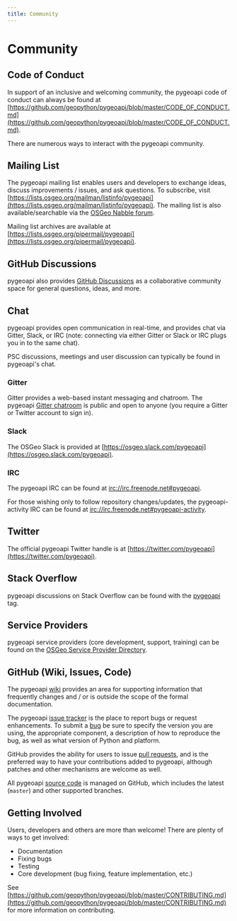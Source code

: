 ```yaml
---
title: Community
---
```


# Community

## Code of Conduct

In support of an inclusive and welcoming community, the pygeoapi code of conduct can always be found at [https://github.com/geopython/pygeoapi/blob/master/CODE_OF_CONDUCT.md](https://github.com/geopython/pygeoapi/blob/master/CODE_OF_CONDUCT.md).

There are numerous ways to interact with the pygeoapi community.

## Mailing List

The pygeoapi mailing list enables users and developers to exchange ideas, discuss improvements / issues, and ask questions. To subscribe, visit [https://lists.osgeo.org/mailman/listinfo/pygeoapi](https://lists.osgeo.org/mailman/listinfo/pygeoapi).  The mailing list is also available/searchable via the [OSGeo Nabble forum](http://osgeo-org.1560.x6.nabble.com/pygeoapi-f5404170.html).

Mailing list archives are available at [https://lists.osgeo.org/pipermail/pygeoapi](https://lists.osgeo.org/pipermail/pygeoapi).

## GitHub Discussions

pygeoapi also provides [GitHub Discussions](https://github.com/geopython/pygeoapi/discussions) as a collaborative community space for general questions, ideas, and more.

## Chat

pygeoapi provides open communication in real-time, and provides chat via Gitter, Slack, or IRC (note: connecting via either Gitter or Slack or IRC plugs you in to the same chat).

PSC discussions, meetings and user discussion can typically be found in pygeoapi's chat.

### Gitter

Gitter provides a web-based instant messaging and chatroom.  The pygeoapi [Gitter chatroom](https://gitter.im/geopython/pygeoapi) is public and open to anyone (you require a Gitter or Twitter account to sign in).

### Slack

The OSGeo Slack is provided at [https://osgeo.slack.com/pygeoapi](https://osgeo.slack.com/pygeoapi).

### IRC

The pygeoapi IRC can be found at [irc://irc.freenode.net#pygeoapi](irc://irc.freenode.net#pygeoapi).

For those wishing only to follow repository changes/updates, the pygeoapi-activity IRC can be found at [irc://irc.freenode.net#pygeoapi-activity](irc://irc.freenode.net#pygeoapi-activity).

## Twitter

The official pygeoapi Twitter handle is at [https://twitter.com/pygeoapi](https://twitter.com/pygeoapi).

## Stack Overflow

pygeoapi discussions on Stack Overflow can be found with the [pygeoapi](https://stackoverflow.com/questions/tagged/pygeoapi) tag.

## Service Providers

pygeoapi service providers (core development, support, training) can be found on the [OSGeo Service Provider Directory](https://www.osgeo.org/service-providers).

## GitHub (Wiki, Issues, Code)

The pygeoapi [wiki](https://github.com/geopython/pygeoapi/wiki) provides an area for supporting information that frequently changes and / or is outside the scope of the formal documentation.

The pygeoapi [issue tracker](https://github.com/geopython/pygeoapi/issues) is the place to report bugs or request enhancements.  To submit a [bug](https://github.com/geopython/pygeoapi/issues/) be sure to specify the version you are using, the appropriate component, a description of how to reproduce the bug, as well as what version of Python and platform.

GitHub provides the ability for users to issue [pull requests](https://help.github.com/articles/creating-a-pull-request), and is the preferred way to have your contributions added to pygeoapi, although patches and other mechanisms are welcome as well.

All pygeoapi [source code](https://github.com/geopython/pygeoapi) is managed on GitHub, which includes the latest (`master`) and other supported branches.

## Getting Involved

Users, developers and others are more than welcome!  There are plenty of ways to get involved:

- Documentation
- Fixing bugs
- Testing
- Core development (bug fixing, feature implementation, etc.)

See [https://github.com/geopython/pygeoapi/blob/master/CONTRIBUTING.md](https://github.com/geopython/pygeoapi/blob/master/CONTRIBUTING.md) for more information on contributing.
